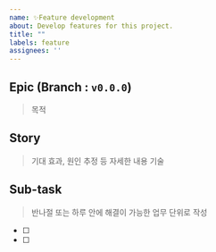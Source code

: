 ```yaml
---
name: ✨Feature development
about: Develop features for this project.
title: ""
labels: feature
assignees: ''
---
```


## Epic (Branch : `v0.0.0`)

> 목적



## Story

> 기대 효과, 원인 추정 등 자세한 내용 기술



## Sub-task

> 반나절 또는 하루 안에 해결이 가능한 업무 단위로 작성

- [ ] 

- [ ] 
